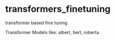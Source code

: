 # transformers_finetuning
transformer based fine tuning

Transformer Models like: albert, bert, roberta
